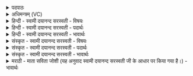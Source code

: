 <details><summary>पदपाठः</summary>

पृ॒च्छामि॑। त्वा॒। पर॑म्। अन्त॑म्। पृ॒थि॒व्याः। पृ॒च्छामि॑। यत्र॑। भुव॑नस्य। नाभिः॑। पृ॒च्छामि॑। त्वा॒। वृष्णः॑। अश्व॑स्य। रेतः॑। पृ॒च्छामि॑। वा॒चः। प॒र॒मम्। व्यो॒मेति॒ विऽओ॑म। ६१।
</details>

<details><summary>अधिमन्त्रम् (VC)</summary>

- प्रष्टा देवता
- प्रजापतिर्ऋषिः
- निचृत्त्रिष्टुप्
- धैवतः
</details>

<details><summary>हिन्दी - स्वामी दयानन्द सरस्वती - विषयः</summary>

फिर भी अगले मन्त्र में प्रश्नों को कहते हैं ॥
</details>

<details><summary>हिन्दी - स्वामी दयानन्द सरस्वती - पदार्थः</summary>

पदार्थान्वयभाषाः -  हे विद्वान् जन ! मैं (त्वा) आप को (पृथिव्याः) पृथिवी के (अन्तम्, परम्) परभाग अवधि को (पृच्छामि) पूछता (यत्र) जहाँ इस (भुवनस्य) लोक का (नाभिः) मध्य से खेंच के बन्धन करता है, उस को (पृच्छामि) पूछता हूँ। जो (वृष्णः) सेचनकर्त्ता (अश्वस्य) बलवान् पुरुष का (रेतः) पराक्रम है, उस को (पृच्छामि) पूछता हूँ और (वाचः) तीन वेदरूप वाणी के (परमम्) उत्तम (व्योम) आकाशरूप स्थान को (त्वा) आप से (पृच्छामि) पूछता हूँ, आप उत्तर कहिये ॥६१ ॥
</details>

<details><summary>हिन्दी - स्वामी दयानन्द सरस्वती - भावार्थः</summary>

भावार्थभाषाः -  पृथिवी की सीमा क्या? जगत् का आकर्षण से बन्धन कौन? बली जन का पराक्रम कौन? और वाणी का पारगन्ता कौन है? इन चार प्रश्नों के उत्तर अगले मन्त्र में जानने चाहियें ॥६१ ॥
</details>

<details><summary>संस्कृत - स्वामी दयानन्द सरस्वती - विषयः</summary>

पुनः प्रश्नानाह ॥
</details>

<details><summary>संस्कृत - स्वामी दयानन्द सरस्वती - पदार्थः</summary>

पदार्थान्वयभाषाः -  हे विद्वन्नहं त्वा त्वां पृथिव्या अन्तं परं पृच्छामि यत्र भुवनस्य नाभिरस्ति, तं पृच्छामि यद् वृष्णोऽश्वस्य रेतोऽस्ति, तत्पृच्छामि वाचः परमं व्योम, त्वा पृच्छामीति वदोत्तराणि ॥६१ ॥
</details>

<details><summary>संस्कृत - स्वामी दयानन्द सरस्वती - भावार्थः</summary>

भावार्थभाषाः -  पृथिव्याः सीमा लोकस्याकर्षणेन बन्धनं, बलिनो जनस्य पराक्रमो वाक्पारगश्च कोऽस्तीत्येतेषां प्रश्नानामुत्तराणि परस्मिन् मन्त्रे वेदितव्यानि ॥६१ ॥
</details>

<details><summary>मराठी - माता सविता जोशी (यह अनुवाद स्वामी दयानन्द सरस्वती जी के आधार पर किया गया है।) - भावार्थः</summary>

भावार्थभाषाः -  पृथ्वीची सीमा कोणती? या जगाचा आकर्षणकर्ता (धारणकर्ता) कोण आहे? पराक्रमी बलवान माणसांच्या पराक्रमाचा आधार कोणता? वाणीचा यथायोग्य उपयोग कोण करतो? या प्रश्नाची उत्तरे पुढील मंत्रात आहेत.
</details>